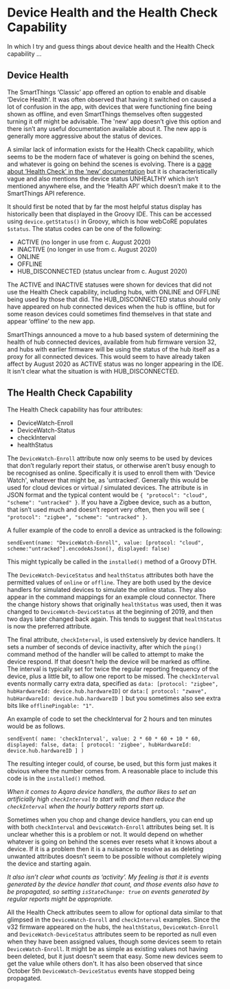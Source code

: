 # Device Health and the Health Check Capability

In which I try and guess things about device health and the Health Check capability ...

## Device Health

The SmartThings ‘Classic’ app offered an option to enable and disable ‘Device Health’. It was often observed that having it switched on caused a lot of confusion 
in the app, with devices that were functioning fine being shown as offline, and even SmartThings themselves often suggested turning it off might be advisable.
The 'new' app doesn’t give this option and there isn’t any useful documentation available about it. The new app is generally more aggressive about the status of devices.

A similar lack of information exists for the Health Check capability, which seems to be the modern face of whatever is going on behind the scenes, and whatever 
is going on behind the scenes is evolving. There is a [page about ‘Health Check’ in the ‘new’ documentation](https://smartthings.developer.samsung.com/docs/devices/health.html) but it is characteristically vague and also mentions
the device status UNHEALTHY which isn’t mentioned anywhere else, and the ‘Health API’ which doesn’t make it to the SmartThings API reference.

It should first be noted that by far the most helpful status display has historically been that displayed in the Groovy IDE. This can be accessed using `device.getStatus()` 
in Groovy, which is how webCoRE populates `$status`. The status codes can be one of the following:

* ACTIVE (no longer in use from c. August 2020)
* INACTIVE (no longer in use from c. August 2020)
* ONLINE
* OFFLINE
* HUB_DISCONNECTED (status unclear from c. August 2020)

The ACTIVE and INACTIVE statuses were shown for devices that did not use the Health Check capability, including hubs, with ONLINE and OFFLINE being used by those that did.
The HUB_DISCONNECTED status should only have appeared on hub connected devices when the hub is offline, but for some reason devices could sometimes find 
themselves in that state and appear ‘offline’ to the new app.

SmartThings announced a move to a hub based system of determining the health of hub connected devices, available from hub firmware
version 32, and hubs with earlier firmware will be using the status of the hub itself as a proxy for all connected devices. This would seem to have already taken affect by
August 2020 as ACTIVE status was no longer appearing in the IDE. It isn't clear what the situation is with HUB_DISCONNECTED.

## The Health Check Capability

The Health Check capability has four attributes:

* DeviceWatch-Enroll
* DeviceWatch-Status
* checkInterval
* healthStatus

The `DeviceWatch-Enroll` attribute now only seems to be used by devices that don’t regularly report their status, or otherwise aren’t busy enough to be
recognised as online. Specifically it is used to enroll them with 'Device Watch', whatever that might be, as 'untracked'. Generally this would be used 
for cloud devices or virtual / simulated devices. The attribute is in JSON format and the typical content would be `{ "protocol": "cloud", "scheme": "untracked" }`.
If you have a Zigbee device, such as a button, that isn’t used much and doesn’t report very often, then you will see `{ "protocol": "zigbee", "scheme": "untracked" }`.

A fuller example of the code to enroll a device as untracked is the following:
 
`sendEvent(name: "DeviceWatch-Enroll", value: [protocol: "cloud", scheme:"untracked"].encodeAsJson(), displayed: false)`

This might typically be called in the `installed()` method of a Groovy DTH.

The `DeviceWatch-DeviceStatus` and `healthStatus` attributes both have the permitted values of `online` or `offline`. They are both used by the device handlers
for simulated devices to simulate the online status. They also appear in the command mappings for an example cloud connector. There the change history 
shows that originally `healthStatus` was used, then it was changed to `DeviceWatch-DeviceStatus` at the beginning of 2019, and then two days later changed back again.
This tends to suggest that `healthStatus` is now the preferred attribute.

The final attribute, `checkInterval`, is used extensively by device handlers. It sets a number of seconds of device inactivity, after which the `ping()` command
method of the handler will be called to attempt to make the device respond. If that doesn’t help the device will be marked as offline. The interval is typically
set for twice the regular reporting frequency of the device, plus a little bit, to allow one report to be missed. The `checkInterval` events normally carry extra
data, specified as `data: [protocol: "zigbee", hubHardwareId: device.hub.hardwareID]` or `data:[ protocol: "zwave", hubHardwareId: device.hub.hardwareID ]` but you
sometimes also see extra bits like `offlinePingable: "1"`. 

An example of code to set the checkInterval for 2 hours and ten minutes would be as follows.

`sendEvent( name: 'checkInterval', value: 2 * 60 * 60 + 10 * 60, displayed: false, data: [ protocol: 'zigbee', hubHardwareId: device.hub.hardwareID ] )`

The resulting integer could, of course, be used, but this form just makes it obvious where the number comes from. A reasonable place to include this code is in
the `installed()` method.

*When it comes to Aqara device handlers, the author likes to set an artificially high `checkInterval` to start with and then reduce the `checkInterval` when the
hourly battery reports start up.*

Sometimes when you chop and change device handlers, you can end up with both `checkInterval` and `DeviceWatch-Enroll` attributes being set. It is unclear
whether this is a problem or not. It would depend on whether whatever is going on behind the scenes ever resets what it knows about a device. If it is a
problem then it is a nuisance to resolve as as deleting unwanted attributes doesn’t seem to be possible without completely wiping the device and starting again.

*It also isn’t clear what counts as ‘activity’. My feeling is that it is events generated by the device handler that count, and those events
also have to be propagated, so setting `isStateChange: true` on events generated by regular reports might be appropriate.*

All the Health Check attributes seem to allow for optional data similar to that glimpsed in the `DeviceWatch-Enroll` and `checkInterval` examples. Since the v32 firmware appeared on the hubs, the `healthStatus`, `DeviceWatch-Enroll` and `DeviceWatch-DeviceStatus` attributes seem to be reported as null even when they have been assigned values, though some devices seem to retain `DeviceWatch-Enroll`. It might be as simple as existing values not having been deleted, but it just doesn't seem that easy. Some new devices seem to get the value while others don't. It has also been observed that since October 5th `DeviceWatch-DeviceStatus` events have stopped being propagated.
